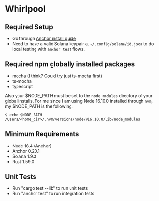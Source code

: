 # Whirlpool

## Required Setup

- Go through [Anchor install guide](https://project-serum.github.io/anchor/getting-started/installation.html#install-rust)
- Need to have a valid Solana keypair at `~/.config/solana/id.json` to do local testing with `anchor test` flows.

## Required npm globally installed packages

- mocha (I think? Could try just ts-mocha first)
- ts-mocha
- typescript

Also your $NODE_PATH must be set to the `node_modules` directory of your global installs.
For me since I am using Node 16.10.0 installed through `nvm`, my $NODE_PATH is the following:

```
$ echo $NODE_PATH
/Users/<home_dir>/.nvm/versions/node/v16.10.0/lib/node_modules
```

## Minimum Requirements

- Node 16.4 (Anchor)
- Anchor 0.20.1 
- Solana 1.9.3
- Rust 1.59.0

## Unit Tests

- Run "cargo test --lib" to run unit tests
- Run "anchor test" to run integration tests
